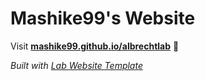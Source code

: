 
# Mashike99's Website

Visit **[mashike99.github.io/albrechtlab](https://mashike99.github.io/albrechtlab)** 🚀

_Built with [Lab Website Template](https://greene-lab.gitbook.io/lab-website-template-docs)_

